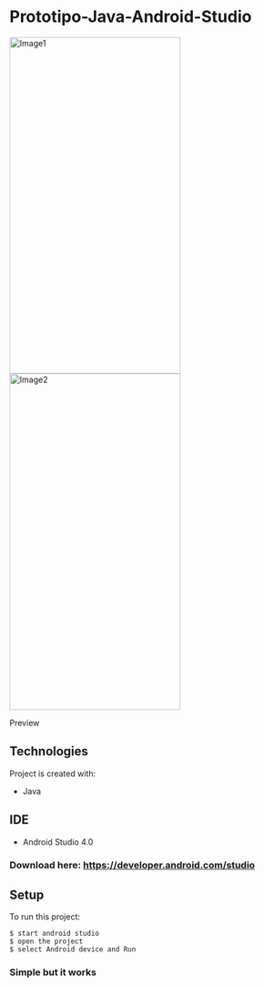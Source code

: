 # Prototipo-Java-Android-Studio
<div class="pull-right">
    <img src="https://user-images.githubusercontent.com/61395827/97239798-1e020b00-17b2-11eb-902e-2c3f4396a1c6.jpg" alt="Image1" width="300" height="590">
    <img src="https://user-images.githubusercontent.com/61395827/97239826-2fe3ae00-17b2-11eb-8ff0-deaad865de5c.jpg" alt="Image2" width="300" height="590">
</div>

Preview
## Technologies
Project is created with:
* Java

## IDE
* Android Studio 4.0
### Download here: https://developer.android.com/studio

## Setup
To run this project:

```
$ start android studio
$ open the project
$ select Android device and Run
```

### Simple but it works
